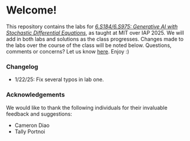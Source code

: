 # Welcome!
This repository contains the labs for [*6.S184/6.S975: Generative AI with Stochastic Differential Equations*](https://diffusion.csail.mit.edu), as taught at MIT over IAP 2025. We will add in both labs and solutions as the class progresses. Changes made to the labs over the course of the class will be noted below. Questions, comments or concerns? Let us know [here](https://forms.gle/iixgq4E2wkwudEb19). Enjoy :)

### Changelog
- 1/22/25: Fix several typos in lab one.

### Acknowledgements
We would like to thank the following individuals for their invaluable feedback and suggestions:
- Cameron Diao
- Tally Portnoi

